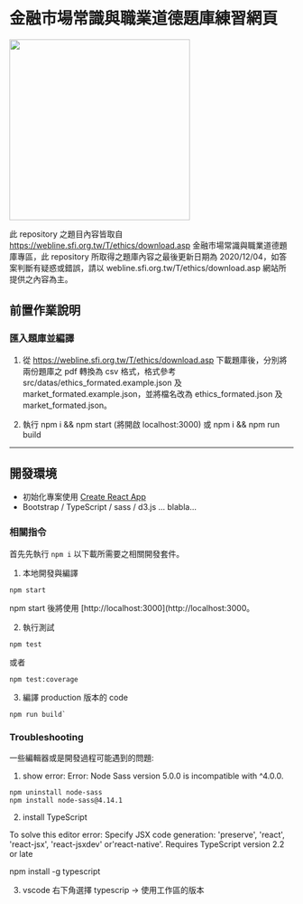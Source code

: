 # 金融市場常識與職業道德題庫練習網頁

<img src="../master/public/demo_localhost_3000_.png?raw=true" width="320">

此 repository 之題目內容皆取自 https://webline.sfi.org.tw/T/ethics/download.asp 金融市場常識與職業道德題庫專區，此 repository 所取得之題庫內容之最後更新日期為 2020/12/04，如答案判斷有疑惑或錯誤，請以 webline.sfi.org.tw/T/ethics/download.asp 網站所提供之內容為主。</small>


## 前置作業說明

### 匯入題庫並編譯

1. 從 https://webline.sfi.org.tw/T/ethics/download.asp 下載題庫後，分別將兩份題庫之 pdf 轉換為 csv 格式，格式參考 src/datas/ethics_formated.example.json 及 market_formated.example.json，並將檔名改為 ethics_formated.json 及 market_formated.json。

2. 執行 npm i && npm start (將開啟 localhost:3000) 或 npm i && npm run build


---

## 開發環境

* 初始化專案使用 [Create React App](https://github.com/facebook/create-react-app)
* Bootstrap / TypeScript / sass / d3.js ... blabla...


### 相關指令

首先先執行 `npm i` 以下載所需要之相關開發套件。

1. 本地開發與編譯 

```
npm start
```

npm start 後將使用 [http://localhost:3000](http://localhost:3000。


2. 執行測試

```
npm test
```

或者

```
npm test:coverage
```


3. 編譯 production 版本的 code

```
npm run build`
```



### Troubleshooting

一些編輯器或是開發過程可能遇到的問題:

1. show error: Error: Node Sass version 5.0.0 is incompatible with ^4.0.0.

```
npm uninstall node-sass
npm install node-sass@4.14.1
```
 
2. install TypeScript

To solve this editor error: 
Specify JSX code generation: 'preserve', 'react', 'react-jsx', 'react-jsxdev' or'react-native'. Requires TypeScript version 2.2 or late

npm install -g typescript

3. vscode 右下角選擇 typescrip -> 使用工作區的版本